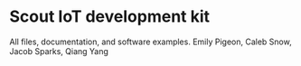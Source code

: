 # Scout IoT development kit
All files, documentation, and software examples.
Emily Pigeon, Caleb Snow, Jacob Sparks, Qiang Yang
